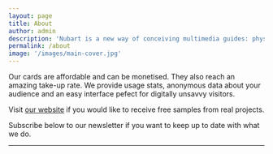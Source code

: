 ```yaml
---
layout: page
title: About
author: admin
description: 'Nubart is a new way of conceiving multimedia guides: physical and digital at the same time. Our cards can be monetised and they reach an amazing take-up rate. We provide usage stats, anonymous data about your audience and an easy interface pefect for digitally unsavvy visitors.'
permalink: /about
image: '/images/main-cover.jpg'
---
```


Our cards are affordable and can be monetised. They also reach an amazing take-up rate. We provide usage stats, anonymous data about your audience and an easy interface pefect for digitally unsavvy visitors.

Visit [our website](https:/www.nubart.eu/) if you would like to receive free samples from real projects. 

Subscribe below to our newsletter if you want to keep up to date with what we do. 
 
***